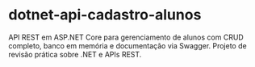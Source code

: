 # dotnet-api-cadastro-alunos
API REST em ASP.NET Core para gerenciamento de alunos com CRUD completo, banco em memória e documentação via Swagger. Projeto de revisão prática sobre .NET e APIs REST.
